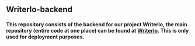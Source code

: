 ## WriterIo-backend

#### This repository consists of the backend for our project WriterIo, the main repository (entire code at one place) can be found at [WriterIo](https://github.com/swathi-vennela/WriterIo). This is only used for deployment purposes.
